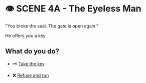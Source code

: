 
# 👁️ SCENE 4A - The Eyeless Man

"You broke the seal. The gate is open again."

He offers you a key.

## What do you do?

- 🗝️ [Take the key](./scene5A.md)

- ❌ [Refuse and run](./scene5B.md)

